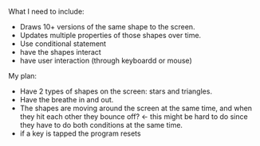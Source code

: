 What I need to include:
- Draws 10+ versions of the same shape to the screen.
- Updates multiple properties of those shapes over time.
- Use conditional statement
- have the shapes interact
- have user interaction (through keyboardd or mouse)

My plan:
- Have 2 types of shapes on the screen: stars and triangles.
- Have the breathe in and out.
- The shapes are moving around the screen at the same time, and when they hit each other they bounce off? <- this might be hard to do since they have to do both conditions at the same time.
- if a key is tapped the program resets
